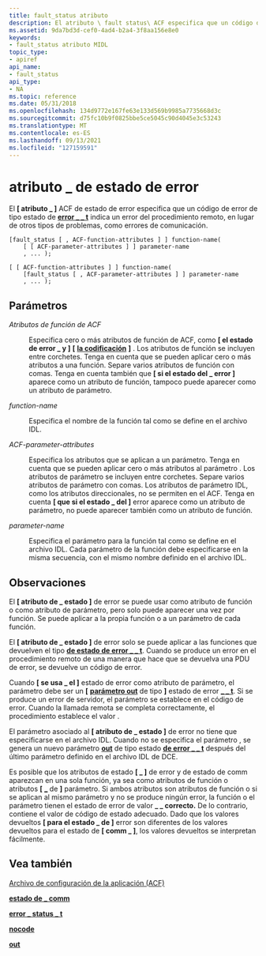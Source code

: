 ```yaml
---
title: fault_status atributo
description: El atributo \ fault status\ ACF especifica que un código de error de tipo estado de error t indica un error del procedimiento remoto, en lugar de otros tipos de problemas, como errores \_ \_ de \_ comunicación.
ms.assetid: 9da7bd3d-cef0-4ad4-b2a4-3f8aa156e8e0
keywords:
- fault_status atributo MIDL
topic_type:
- apiref
api_name:
- fault_status
api_type:
- NA
ms.topic: reference
ms.date: 05/31/2018
ms.openlocfilehash: 134d9772e167fe63e133d569b9985a7735668d3c
ms.sourcegitcommit: d75fc10b9f0825bbe5ce5045c90d4045e3c53243
ms.translationtype: MT
ms.contentlocale: es-ES
ms.lasthandoff: 09/13/2021
ms.locfileid: "127159591"
---
```

# <a name="fault_status-attribute"></a>atributo \_ de estado de error

El **\[ atributo \_ \]** ACF de estado de error especifica que un código de error de tipo estado de [**error \_ \_ t**](error-status-t.md) indica un error del procedimiento remoto, en lugar de otros tipos de problemas, como errores de comunicación.

``` syntax
[fault_status [ , ACF-function-attributes ] ] function-name(
    [ [ ACF-parameter-attributes ] ] parameter-name
    , ... );

[ [ ACF-function-attributes ] ] function-name(
    [fault_status [ , ACF-parameter-attributes ] ] parameter-name
    , ... );
```

## <a name="parameters"></a>Parámetros

<dl> <dt>

*Atributos de función de ACF* 
</dt> <dd>

Especifica cero o más atributos de función de ACF, como **\[ el estado de error \_ y \]** **\[** [**la codificación**](nocode.md) **\]** . Los atributos de función se incluyen entre corchetes. Tenga en cuenta que se pueden aplicar cero o más atributos a una función. Separe varios atributos de función con comas. Tenga en cuenta también que **\[ si el estado del \_ error \]** aparece como un atributo de función, tampoco puede aparecer como un atributo de parámetro.

</dd> <dt>

*function-name* 
</dt> <dd>

Especifica el nombre de la función tal como se define en el archivo IDL.

</dd> <dt>

*ACF-parameter-attributes* 
</dt> <dd>

Especifica los atributos que se aplican a un parámetro. Tenga en cuenta que se pueden aplicar cero o más atributos al parámetro . Los atributos de parámetro se incluyen entre corchetes. Separe varios atributos de parámetro con comas. Los atributos de parámetro IDL, como los atributos direccionales, no se permiten en el ACF. Tenga en cuenta **\[ que si el estado \_ del \]** error aparece como un atributo de parámetro, no puede aparecer también como un atributo de función.

</dd> <dt>

*parameter-name* 
</dt> <dd>

Especifica el parámetro para la función tal como se define en el archivo IDL. Cada parámetro de la función debe especificarse en la misma secuencia, con el mismo nombre definido en el archivo IDL.

</dd> </dl>

## <a name="remarks"></a>Observaciones

El **\[ atributo de \_ estado \]** de error se puede usar como atributo de función o como atributo de parámetro, pero solo puede aparecer una vez por función. Se puede aplicar a la propia función o a un parámetro de cada función.

El **\[ atributo de \_ estado \]** de error solo se puede aplicar a las funciones que devuelven el tipo [**de estado de error \_ \_ t**](error-status-t.md). Cuando se produce un error en el procedimiento remoto de una manera que hace que se devuelva una PDU de error, se devuelve un código de error.

Cuando **\[ se usa \_ el \]** estado de error como atributo de parámetro, el parámetro debe ser un **\[** [**parámetro out**](out-idl.md) de tipo **\]** estado de error [**\_ \_ t**](error-status-t.md). Si se produce un error de servidor, el parámetro se establece en el código de error. Cuando la llamada remota se completa correctamente, el procedimiento establece el valor .

El parámetro asociado al **\[ atributo de \_ estado \]** de error no tiene que especificarse en el archivo IDL. Cuando no se especifica el parámetro , se genera un nuevo parámetro [**out**](out-idl.md) de tipo estado [**de error \_ \_ t**](error-status-t.md) después del último parámetro definido en el archivo IDL de DCE.

Es posible que los atributos de estado **\[ \_ \]** de error y de estado de comm aparezcan en una sola función, ya sea como atributos de función o atributos **\[** [**\_**](comm-status.md) de **\]** parámetro. Si ambos atributos son atributos de función o si se aplican al mismo parámetro y no se produce ningún error, la función o el parámetro tienen el estado de error de valor **\_ \_ correcto.** De lo contrario, contiene el valor de código de estado adecuado. Dado que los valores devueltos **\[ para el estado \_ de \]** error son diferentes de los valores devueltos para el estado de **\[ comm \_ \]**, los valores devueltos se interpretan fácilmente.

## <a name="see-also"></a>Vea también

<dl> <dt>

[Archivo de configuración de la aplicación (ACF)](application-configuration-file-acf-.md)
</dt> <dt>

[**estado de \_ comm**](comm-status.md)
</dt> <dt>

[**error \_ status \_ t**](error-status-t.md)
</dt> <dt>

[**nocode**](nocode.md)
</dt> <dt>

[**out**](out-idl.md)
</dt> </dl>

 

 




